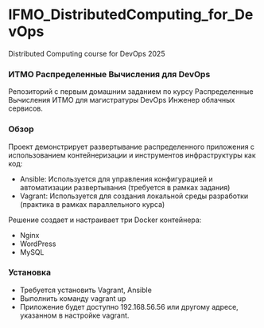 # IFMO_DistributedComputing_for_DevOps
Distributed Computing course for DevOps 2025

### ИТМО Распределенные Вычисления для DevOps

Репозиторий с первым домашним заданием по курсу Распределенные Вычисления ИТМО для магистратуры DevOps Инженер облачных сервисов.

### Обзор
Проект демонстрирует развертывание распределенного приложения с использованием контейнеризации и инструментов инфраструктуры как код:

- Ansible: Используется для управления конфигурацией и автоматизации развертывания (требуется в рамках задания)
- Vagrant: Используется для создания локальной среды разработки (практика в рамках параллельного курса)

Решение создает и настраивает три Docker контейнера:
- Nginx
- WordPress
- MySQL

### Установка
- Требуется установить Vagrant, Ansible
- Выполнить команду vagrant up
- Приложение будет доступно 192.168.56.56 или другому адресе, указанном в настройке vagrant.